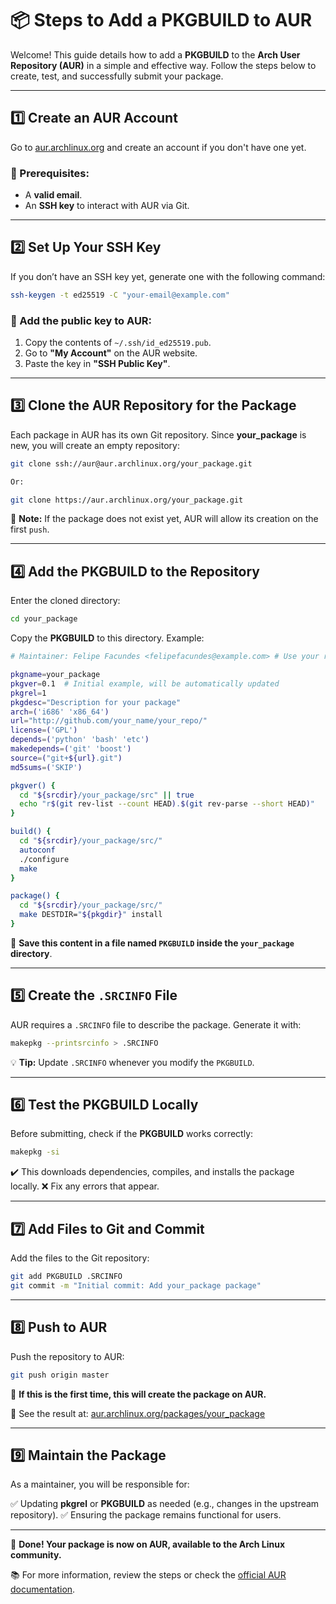 # 📦 Steps to Add a PKGBUILD to AUR

Welcome! This guide details how to add a **PKGBUILD** to the **Arch User Repository (AUR)** in a simple and effective way. Follow the steps below to create, test, and successfully submit your package.

---

## 1️⃣ Create an AUR Account
Go to [aur.archlinux.org](https://aur.archlinux.org) and create an account if you don't have one yet.

### 📌 Prerequisites:
- A **valid email**.
- An **SSH key** to interact with AUR via Git.

---

## 2️⃣ Set Up Your SSH Key
If you don’t have an SSH key yet, generate one with the following command:

```bash
ssh-keygen -t ed25519 -C "your-email@example.com"
```

### 🔑 Add the public key to AUR:
1. Copy the contents of `~/.ssh/id_ed25519.pub`.
2. Go to **"My Account"** on the AUR website.
3. Paste the key in **"SSH Public Key"**.

---

## 3️⃣ Clone the AUR Repository for the Package
Each package in AUR has its own Git repository. Since **your_package** is new, you will create an empty repository:

```bash
git clone ssh://aur@aur.archlinux.org/your_package.git

Or:

git clone https://aur.archlinux.org/your_package.git
```

📌 **Note:** If the package does not exist yet, AUR will allow its creation on the first `push`.

---

## 4️⃣ Add the PKGBUILD to the Repository
Enter the cloned directory:

```bash
cd your_package
```

Copy the **PKGBUILD** to this directory. Example:

```bash
# Maintainer: Felipe Facundes <felipefacundes@example.com> # Use your real email

pkgname=your_package
pkgver=0.1  # Initial example, will be automatically updated
pkgrel=1
pkgdesc="Description for your package"
arch=('i686' 'x86_64')
url="http://github.com/your_name/your_repo/"
license=('GPL')
depends=('python' 'bash' 'etc')
makedepends=('git' 'boost')
source=("git+${url}.git")
md5sums=('SKIP')

pkgver() {
  cd "${srcdir}/your_package/src" || true
  echo "r$(git rev-list --count HEAD).$(git rev-parse --short HEAD)"
}

build() {
  cd "${srcdir}/your_package/src/"
  autoconf
  ./configure
  make
}

package() {
  cd "${srcdir}/your_package/src/"
  make DESTDIR="${pkgdir}" install
}
```

📌 **Save this content in a file named `PKGBUILD` inside the `your_package` directory**.

---

## 5️⃣ Create the `.SRCINFO` File
AUR requires a `.SRCINFO` file to describe the package. Generate it with:

```bash
makepkg --printsrcinfo > .SRCINFO
```

💡 **Tip:** Update `.SRCINFO` whenever you modify the `PKGBUILD`.

---

## 6️⃣ Test the PKGBUILD Locally
Before submitting, check if the **PKGBUILD** works correctly:

```bash
makepkg -si
```

✔️ This downloads dependencies, compiles, and installs the package locally.
❌ Fix any errors that appear.

---

## 7️⃣ Add Files to Git and Commit
Add the files to the Git repository:

```bash
git add PKGBUILD .SRCINFO
git commit -m "Initial commit: Add your_package package"
```

---

## 8️⃣ Push to AUR
Push the repository to AUR:

```bash
git push origin master
```

📌 **If this is the first time, this will create the package on AUR.**

🔗 See the result at: [aur.archlinux.org/packages/your_package](https://aur.archlinux.org/packages/your_package)

---

## 9️⃣ Maintain the Package
As a maintainer, you will be responsible for:

✅ Updating **pkgrel** or **PKGBUILD** as needed (e.g., changes in the upstream repository).
✅ Ensuring the package remains functional for users.

---

🎉 **Done! Your package is now on AUR, available to the Arch Linux community.**

📚 For more information, review the steps or check the [official AUR documentation](https://wiki.archlinux.org/title/Arch_User_Repository).

